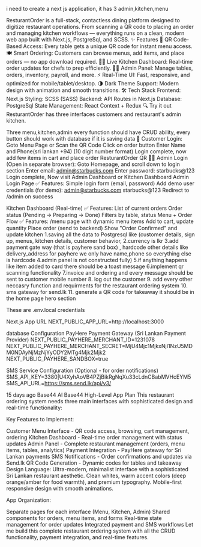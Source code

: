 i need to create a next js application, it has 3 admin,kitchen,menu

ResturantOrder is a full-stack, contactless dining platform designed to digitize restaurant operations. From scanning a QR code to placing an order and managing kitchen workflows — everything runs on a clean, modern web app built with Next.js, PostgreSql, and SCSS. ✨ Features 📱 QR Code-Based Access: Every table gets a unique QR code for instant menu access. 🍽️ Smart Ordering: Customers can browse menus, add items, and place orders — no app download required. 🧑‍🍳 Live Kitchen Dashboard: Real-time order updates for chefs to prep efficiently. 🧑‍💼 Admin Panel: Manage tables, orders, inventory, payroll, and more. ⚡ Real-Time UI: Fast, responsive, and optimized for mobile/tablet/desktop. 🌗 Dark Theme Support: Modern design with animation and smooth transitions. 🛠️ Tech Stack Frontend: Next.js Styling: SCSS (SASS) Backend: API Routes in Next.js Database: PostgreSql State Management: React Context + Redux 🔍 Try it out ResturantOrder has three interfaces customers and restaurant's admin kitchen.

Three menu,kitchen,admin every function should have CRUD ability, every button should work with database if it is saving data 🧑 Customer Login: Goto Menu Page or Scan the QR Code Click on order button Enter Name and Phone(sri lankan +94) (10 digit number format) Login complete, now add few items in cart and place order ResturantOrder QR 👨‍💼 Admin Login (Open in separate browser): Goto Homepage, and scroll down to login section Enter email: admin@starbucks.com Enter password: starbucks@123 Login complete, Now visit Admin Dashboard or Kitchen Dashboard Admin Login Page ✅ Features: Simple login form (email, password) Add demo user credentials (for demo): admin@starbucks.com starbucks@123 Redirect to /admin on success

Kitchen Dashboard (Real-time) ✅ Features: List of current orders Order status (Pending → Preparing → Done) Filters by table, status Menu + Order Flow ✅ Features: /menu page with dynamic menu items Add to cart, update quantity Place order (send to backend) Show "Order Confirmed" and update kitchen 1.saving all the data to Postgresql like (customer details, sign up, menus, kitchen details, customer behavior, 2.currency is lkr 3.add payment gate way (that is payhere sand box) , hardcode other details like delivery_address for payhere we only have name,phone so everything else is hardcode 4.admin panel is not constructed fully) 5.if anything happens like item added to card there should be a toast message 6.implement qr scanning functionality 7.invoice and ordering and every message should be sent to customer mobile number 8. log out the customer 9. add every other neccasry function and requirments for the restaurant ordering system 10. sms gateway for send.lk 11. generate a QR code for takeaway it should be in the home page hero section

These are .env.local credentials

Next.js App URL
NEXT_PUBLIC_APP_URL=http://localhost:3000

database Configuration
PayHere Payment Gateway (Sri Lankan Payment Provider)
NEXT_PUBLIC_PAYHERE_MERCHANT_ID=1231078 NEXT_PUBLIC_PAYHERE_MERCHANT_SECRET=MjU4Mjc1MjkxNjI1NzU5MDM0NDAyNjMzNjYyODY2MTg4Mjk2Mjk2 NEXT_PUBLIC_PAYHERE_SANDBOX=true

SMS Service Configuration (Optional - for order notifications)
SMS_API_KEY=3380|U4XyhAoVB4PZjBikRgNqXu33cLdnCBabMVHcEYM5 SMS_API_URL=https://sms.send.lk/api/v3/

15 days ago
Base44 AI
Base44
High-Level App Plan
This restaurant ordering system needs three main interfaces with sophisticated design and real-time functionality:

Key Features to Implement:

Customer Menu Interface - QR code access, browsing, cart management, ordering
Kitchen Dashboard - Real-time order management with status updates
Admin Panel - Complete restaurant management (orders, menu items, tables, analytics)
Payment Integration - PayHere gateway for Sri Lankan payments
SMS Notifications - Order confirmations and updates via Send.lk
QR Code Generation - Dynamic codes for tables and takeaway
Design Language: Ultra-modern, minimalist interface with a sophisticated Sri Lankan restaurant aesthetic. Clean whites, warm accent colors (deep orange/amber for food warmth), and premium typography. Mobile-first responsive design with smooth animations.

App Organization:

Separate pages for each interface (Menu, Kitchen, Admin)
Shared components for orders, menu items, and forms
Real-time state management for order updates
Integrated payment and SMS workflows
Let me build this complete restaurant ordering system with all the CRUD functionality, payment integration, and real-time features.
